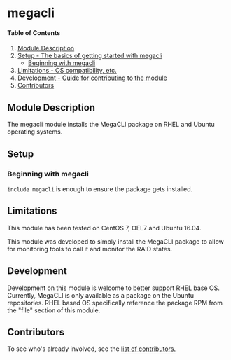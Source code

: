 
# megacli

#### Table of Contents

1. [Module Description](#module-description)
2. [Setup - The basics of getting started with megacli](#setup)
    * [Beginning with megacli](#beginning-with-megacli)
3. [Limitations - OS compatibility, etc.](#limitations)
4. [Development - Guide for contributing to the module](#development)
5. [Contributors](#contributors)

## Module Description

The megacli module installs the MegaCLI package on RHEL and Ubuntu operating systems.

## Setup

### Beginning with megacli

`include megacli` is enough to ensure the package gets installed.

## Limitations

This module has been tested on CentOS 7, OEL7 and Ubuntu 16.04.

This module was developed to simply install the MegaCLI package to allow for monitoring tools to call it and monitor the RAID states.

## Development

Development on this module is welcome to better support RHEL base OS. Currently, MegaCLI is only available as a package on the Ubuntu repositories. RHEL based OS specifically reference the package RPM from the "file" section of this module.

## Contributors

To see who's already involved, see the [list of contributors.](https://github.com/ctilley-ul/puppet-megacli/graphs/contributors)
